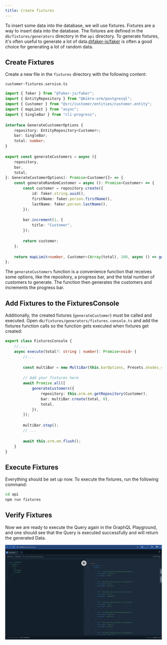 ```yaml
---
title: Create fixtures
---
```


To insert some data into the database, we will use fixtures. Fixtures are a way to insert data into the database. The fixtures are defined in the `db/fixtures/generators` directory in the `api` directory. To generate fixtures, it's often useful to generate a lot of data.[@faker-js/faker](https://github.com/faker-js/faker) is often a good choice for generating a lot of random data.

## Create Fixtures

Create a new file in the `fixtures` directory with the following content:

```
customer-fixtures.service.ts
```

```typescript
import { faker } from "@faker-js/faker";
import { EntityRepository } from "@mikro-orm/postgresql";
import { Customer } from "@src/customer/entities/customer.entity";
import { mapLimit } from "async";
import { SingleBar } from "cli-progress";

interface GenerateCustomerOptions {
    repository: EntityRepository<Customer>;
    bar: SingleBar;
    total: number;
}

export const generateCustomers = async ({
    repository,
    bar,
    total,
}: GenerateCustomerOptions): Promise<Customer[]> => {
    const generateRandomCustomer = async (): Promise<Customer> => {
        const customer = repository.create({
            id: faker.string.uuid(),
            firstName: faker.person.firstName(),
            lastName: faker.person.lastName(),
        });

        bar.increment(1, {
            title: "Customer",
        });

        return customer;
    };

    return mapLimit<number, Customer>(Array(total), 100, async () => generateRandomCustomer());
};
```

The `generateCustomers` function is a convenience function that receives some options, like the repository, a progress bar, and the total number of customers to generate. The function then generates the customers and increments the progress bar.

## Add Fixtures to the FixturesConsole

Additionally, the created fixtures (`generateCustomer`) must be called and executed. Open `db/fixtures/generators/fixtures.console.ts` and add the fixtures function calls so the function gets executed when fixtures get created:

```typescript
export class FixturesConsole {
    //....
    async execute(total?: string | number): Promise<void> {
        //...

        const multiBar = new MultiBar(this.barOptions, Presets.shades_classic);

        // Add your fixtures here
        await Promise.all([
            generateCustomers({
                repository: this.orm.em.getRepository(Customer),
                bar: multiBar.create(total, 0),
                total,
            }),
        ]);

        multiBar.stop();
        // ...

        await this.orm.em.flush();
    }
}
```

## Execute Fixtures

Everything should be set up now. To execute the fixtures, run the following command:

```bash
cd api
npm run fixtures
```

## Verify Fixtures

Now we are ready to execute the Query again in the GraphQL Playground, and one should see that the Query is executed successfully and will return the generated Data.

![Fixtures](./images/customerQueryInPlaygroundWithFixtureData.png)

